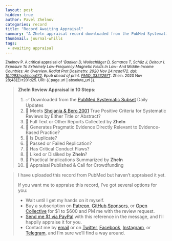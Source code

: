```yaml
---
layout: post
hidden: true
author: Pavel Zhelnov
categories: record
title: "Record Awaiting Appraisal"
summary: "A Zheln appraisal record downloaded from the PubMed Systematic Subset daily updates."
thumbnail: journal-whills
tags:
 - awaiting appraisal
---
```


<small id="citation">Zhelnov P. A critical appraisal of _‘Baaken D, Wollschläger D, Samaras T, Schüz J, Deltour I. Exposure To Extremely Low-Frequency Magnetic Fields In Low- And Middle-Income Countries: An Overview. Radiat Prot Dosimetry. 2020 Nov 24:ncaa172. [doi: 10.1093/rpd/ncaa172](https://doi.org/10.1093/rpd/ncaa172). Epub ahead of print. [PMID: 33232971](https://pubmed.gov/33232971)’._ Zheln. 2020 Nov 28;48(2):r201d25. URI: {{ page.url | absolute_url }}.</small>

> **Zheln Review Appraisal in 10 Steps:**
>
> 1. ✅ Downloaded from the [PubMed Systematic Subset](https://github.com/p1m-ortho/qs-global-ortho-search-queries/blob/global-sr-query/README.md) Daily Updates
> 2. 🔄 Meets [Shojania & Bero 2001](https://www.researchgate.net/publication/11820967_Taking_Advantage_of_the_Explosion_of_Systematic_Reviews_An_Efficient_MEDLINE_Search_Strategy) True Positive Criteria for Systematic Reviews by Either Title or Abstract?
> 3. 🔄 Full Text or Other Reports Collected by **Zheln**
> 4. 🔄 Generates Pragmatic Evidence Directly Relevant to Evidence-Based Practice?
> 5. 🔄 Is Duplicate?
> 6. 🔄 Passed or Failed Replication?
> 7. 🔄 Has Critical Conduct Flaws?
> 8. 🔄 Liked or Disliked by **Zheln**?
> 9. 🔄 Practical Implications Summarized by **Zheln**
> 10. 🔄 Appraisal Published & Call for Crowdfunding

> I have uploaded this record from PubMed but haven’t appraised it yet.
>
> If you want me to appraise this record, I’ve got several options for you:
> * Wait until I get my hands on it myself.
> * Buy a subscription on [Patreon](https://patreon.com/zheln), [GitHub Sponsors](https://github.com/sponsors/drzhelnov), or [Open Collective](https://opencollective.com/zheln) for $1 to $600 and PM me with the review request.
> * [Send me $1 via PayPal](https://paypal.me/pjelnov) with this reference in the message, and I’ll happily appraise it for you.
> * Contact me by [email](mailto:pavel@zheln.com) or on [Twitter](https://twitter.com/drzhelnov), [Facebook](https://facebook.com/drzhelnov), [Instagram](https://instagram.com/igzheln), or [Telegram](https://t.me/drzhelnov), and I’m sure we’ll find a way around.
